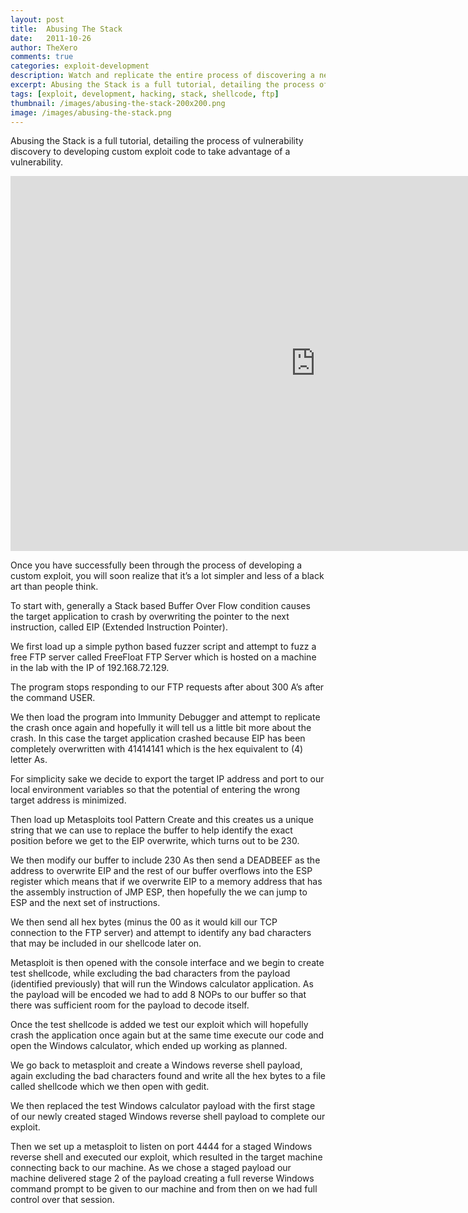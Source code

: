 ```yaml
---
layout: post
title:  Abusing The Stack
date:   2011-10-26
author: TheXero
comments: true
categories: exploit-development
description: Watch and replicate the entire process of discovering a new vulnerability, and the step-by-step process to develop custom exploit code from scratch to achieve full Remote Code Execution.  
excerpt: Abusing the Stack is a full tutorial, detailing the process of vulnerability discovery to developing custom exploit code to take advantage of a vulnerability. Once you have successfully been through...
tags: [exploit, development, hacking, stack, shellcode, ftp]
thumbnail: /images/abusing-the-stack-200x200.png
image: /images/abusing-the-stack.png
---
```


Abusing the Stack is a full tutorial, detailing the process of vulnerability discovery to developing custom exploit code to take advantage of a vulnerability.

<iframe src="https://www.youtube.com/embed/3VK4ixL4s2Y" allowfullscreen="allowfullscreen" width="975" height="600" frameborder="0"></iframe>

Once you have successfully been through the process of developing a custom exploit, you will soon realize that it’s a lot simpler and less of a black art than people think.

To start with, generally a Stack based Buffer Over Flow condition causes the target application to crash by overwriting the pointer to the next instruction, called EIP (Extended Instruction Pointer).

We first load up a simple python based fuzzer script and attempt to fuzz a free FTP server called FreeFloat FTP Server which is hosted on a machine in the lab with the IP of 192.168.72.129.

The program stops responding to our FTP requests after about 300 A’s after the command USER.

We then load the program into Immunity Debugger and attempt to replicate the crash once again and hopefully it will tell us a little bit more about the crash. In this case the target application crashed because EIP has been completely overwritten with 41414141 which is the hex equivalent to (4) letter As.

For simplicity sake we decide to export the target IP address and port to our local environment variables so that the potential of entering the wrong target address is minimized.

Then load up Metasploits tool Pattern Create and this creates us a unique string that we can use to replace the buffer to help identify the exact position before we get to the EIP overwrite, which turns out to be 230.

We then modify our buffer to include 230 As then send a DEADBEEF as the address to overwrite EIP and the rest of our buffer overflows into the ESP register which means that if we overwrite EIP to a memory address that has the assembly instruction of JMP ESP, then hopefully the we can jump to ESP and the next set of instructions.

We then send all hex bytes (minus the 00 as it would kill our TCP connection to the FTP server) and attempt to identify any bad characters that may be included in our shellcode later on.

Metasploit is then opened with the console interface and we begin to create test shellcode, while excluding the bad characters from the payload (identified previously) that will run the Windows calculator application. As the payload will be encoded we had to add 8 NOPs to our buffer so that there was sufficient room for the payload to decode itself.

Once the test shellcode is added we test our exploit which will hopefully crash the application once again but at the same time execute our code and open the Windows calculator, which ended up working as planned.

We go back to metasploit and create a Windows reverse shell payload, again excluding the bad characters found and write all the hex bytes to a file called shellcode which we then open with gedit.

We then replaced the test Windows calculator payload with the first stage of our newly created staged Windows reverse shell payload to complete our exploit.

Then we set up a metasploit to listen on port 4444 for a staged Windows reverse shell and executed our exploit, which resulted in the target machine connecting back to our machine. As we chose a staged payload our machine delivered stage 2 of the payload creating a full reverse Windows command prompt to be given to our machine and from then on we had full control over that session.
